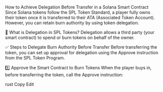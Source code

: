 How to Achieve Delegation Before Transfer in a Solana Smart Contract
Since Solana tokens follow the SPL Token Standard, a player fully owns their token once it is transferred to their ATA (Associated Token Account). However, you can retain burn authority by using token delegation.

🔹 What is Delegation in SPL Tokens?
Delegation allows a third party (your smart contract) to spend or burn tokens on behalf of the owner.

✅ Steps to Delegate Burn Authority Before Transfer
Before transferring the token, you can set up approval for delegation using the Approve instruction from the SPL Token Program.

1️⃣ Approve the Smart Contract to Burn Tokens
When the player buys in, before transferring the token, call the Approve instruction:

rust
Copy
Edit
